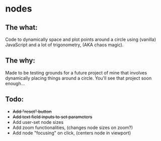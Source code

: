 # nodes

## The what:
Code to dynamically space and plot points around a circle using (vanilla) JavaScript and a lot of trigonometry, (AKA chaos magic).

## The why:
Made to be testing grounds for a future project of mine that involves dynamically placing things around a circle.
You'll see that project soon enough...

## Todo:
- ~~Add "reset" button~~
- ~~Add text field inputs to set parameters~~
- Add user-set node sizes
- Add zoom functionalities, (changes node sizes on zoom?)
- Add node "focusing" on click, (centers node in viewport)
